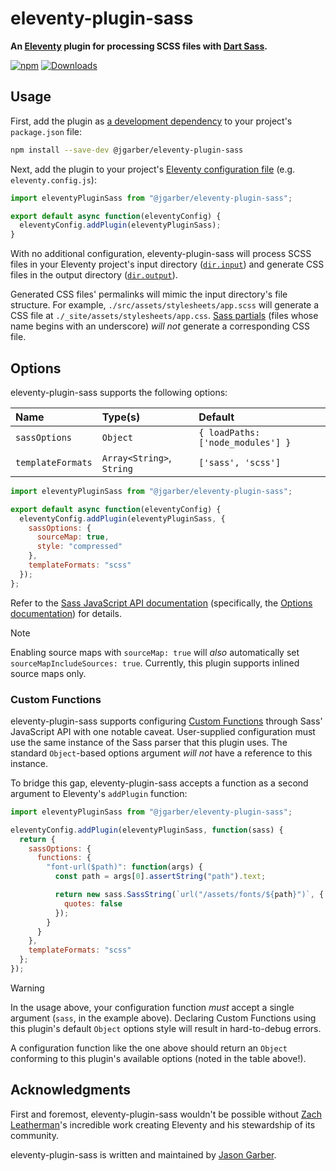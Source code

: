 # eleventy-plugin-sass

**An [Eleventy](https://www.11ty.dev) plugin for processing SCSS files with [Dart Sass](https://sass-lang.com).**

[![npm](https://img.shields.io/npm/v/@jgarber/eleventy-plugin-sass.svg?logo=npm&style=for-the-badge)](https://www.npmjs.com/package/@jgarber/eleventy-plugin-sass)
[![Downloads](https://img.shields.io/npm/dt/@jgarber/eleventy-plugin-sass.svg?logo=npm&style=for-the-badge)](https://www.npmjs.com/package/@jgarber/eleventy-plugin-sass)

## Usage

First, add the plugin as [a development dependency](https://docs.npmjs.com/cli/configuring-npm/package-json#devdependencies) to your project's `package.json` file:

```sh
npm install --save-dev @jgarber/eleventy-plugin-sass
```

Next, add the plugin to your project's [Eleventy configuration file](https://www.11ty.dev/docs/config#default-filenames) (e.g. `eleventy.config.js`):

```js
import eleventyPluginSass from "@jgarber/eleventy-plugin-sass";

export default async function(eleventyConfig) {
  eleventyConfig.addPlugin(eleventyPluginSass);
}
```

With no additional configuration, eleventy-plugin-sass will process SCSS files in your Eleventy project's input directory ([`dir.input`](https://www.11ty.dev/docs/config#input-directory)) and generate CSS files in the output directory ([`dir.output`](https://www.11ty.dev/docs/config#output-directory)).

Generated CSS files' permalinks will mimic the input directory's file structure. For example, `./src/assets/stylesheets/app.scss` will generate a CSS file at `./_site/assets/stylesheets/app.css`. [Sass partials](https://sass-lang.com/guide#partials) (files whose name begins with an underscore) _will not_ generate a corresponding CSS file.

## Options

eleventy-plugin-sass supports the following options:

| Name              | Type(s)                   | Default                           |
|:------------------|:--------------------------|:----------------------------------|
| `sassOptions`     | `Object`                  | `{ loadPaths: ['node_modules'] }` |
| `templateFormats` | `Array<String>`, `String` | `['sass', 'scss']`                |

```js
import eleventyPluginSass from "@jgarber/eleventy-plugin-sass";

export default async function(eleventyConfig) {
  eleventyConfig.addPlugin(eleventyPluginSass, {
    sassOptions: {
      sourceMap: true,
      style: "compressed"
    },
    templateFormats: "scss"
  });
};
```

Refer to the [Sass JavaScript API documentation](https://sass-lang.com/documentation/js-api) (specifically, the [Options documentation](https://sass-lang.com/documentation/js-api/interfaces/options)) for details.

> [!NOTE]
> Enabling source maps with `sourceMap: true` will _also_ automatically set `sourceMapIncludeSources: true`. Currently, this plugin supports inlined source maps only.

### Custom Functions

eleventy-plugin-sass supports configuring [Custom Functions](https://sass-lang.com/documentation/js-api/interfaces/options#functions) through Sass' JavaScript API with one notable caveat. User-supplied configuration must use the same instance of the Sass parser that this plugin uses. The standard `Object`-based options argument _will not_ have a reference to this instance.

To bridge this gap, eleventy-plugin-sass accepts a function as a second argument to Eleventy's `addPlugin` function:

```js
import eleventyPluginSass from "@jgarber/eleventy-plugin-sass";

eleventyConfig.addPlugin(eleventyPluginSass, function(sass) {
  return {
    sassOptions: {
      functions: {
        "font-url($path)": function(args) {
          const path = args[0].assertString("path").text;

          return new sass.SassString(`url("/assets/fonts/${path}")`, {
            quotes: false
          });
        }
      }
    },
    templateFormats: "scss"
  };
});
```

> [!WARNING]
> In the usage above, your configuration function _must_ accept a single argument (`sass`, in the example above). Declaring Custom Functions using this plugin's default `Object` options style will result in hard-to-debug errors.

A configuration function like the one above should return an `Object` conforming to this plugin's available options (noted in the table above!).

## Acknowledgments

First and foremost, eleventy-plugin-sass wouldn't be possible without [Zach Leatherman](https://www.zachleat.com)'s incredible work creating Eleventy and his stewardship of its community.

eleventy-plugin-sass is written and maintained by [Jason Garber](https://sixtwothree.org).
